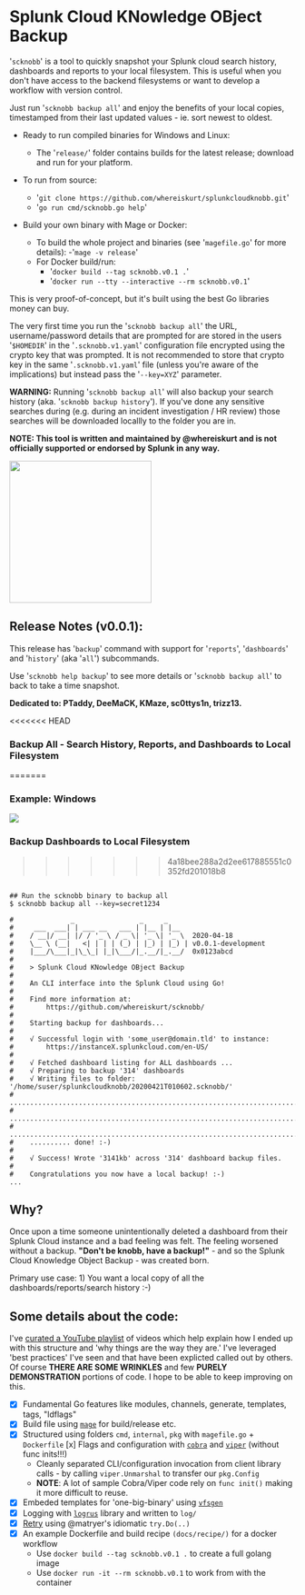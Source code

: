 # **S**plunk **C**loud **KN**owledge **OB**ject **B**ackup

'`scknobb`' is a tool to quickly snapshot your Splunk cloud search history, dashboards and reports to your local filesystem. This is useful when you don't have access to the backend filesystems or want to develop a workflow with version control.

Just run '`scknobb backup all`' and enjoy the benefits of your local copies, timestamped from their last updated values - ie. sort newest to oldest.

- Ready to run compiled binaries for Windows and Linux:
  - The '`release/`' folder contains builds for the latest release; download and run for your platform.
- To run from source:
  - '`git clone https://github.com/whereiskurt/splunkcloudknobb.git`'
  - '`go run cmd/scknobb.go help`'
- Build your own binary with Mage or Docker:

  - To build the whole project and binaries (see '`magefile.go`' for more details):
    -'`mage -v release`'
  - For Docker build/run:
    - '`docker build --tag scknobb.v0.1 .`'
    - '`docker run --tty --interactive --rm scknobb.v0.1`'

This is very proof-of-concept, but it's built using the best Go libraries money can buy.

The very first time you run the '`scknobb backup all`' the URL, username/password details that are prompted for are stored in the users '`$HOMEDIR`' in the '`.scknobb.v1.yaml`' configuration file encrypted using the crypto key that was prompted. It is not recommended to store that crypto key in the same '`.scknobb.v1.yaml`' file (unless you're aware of the implications) but instead pass the '`--key=XYZ`' parameter.

**WARNING:** Running '`scknobb backup all`' will also backup your search history (aka. '`scknobb backup history`'). If you've done any sensitive searches during (e.g. during an incident investigation / HR review) those searches will be downloaded locallly to the folder you are in.

**NOTE: This tool is written and maintained by @whereiskurt and is not officially supported or endorsed by Splunk in any way.**

<img src="https://github.com/whereiskurt/splunkcloudknobb/blob/master/doc/images/kphgopher.png" width="250">

## Release Notes (v0.0.1):

This release has '`backup`' command with support for '`reports`', '`dashboards`' and '`history`' (aka '`all`') subcommands.

Use '`scknobb help backup`' to see more details or '`scknobb backup all`' to back to take a time snapshot.

**Dedicated to: PTaddy, DeeMaCK, KMaze, sc0ttys1n, trizz13.**

<<<<<<< HEAD
### Backup All - Search History, Reports, and Dashboards to Local Filesystem
=======
### Example: Windows
<img src="https://github.com/whereiskurt/splunkcloudknobb/blob/master/doc/images/win.example.help.png" >


### Backup Dashboards to Local Filesystem
>>>>>>> 4a18bee288a2d2ee617885551c0352fd201018b8

```shell

## Run the scknobb binary to backup all
$ scknobb backup all --key=secret1234

#              _                _     _
#     ___  ___| | ___ __   ___ | |__ | |__
#    / __|/ __| |/ / '_ \ / _ \| '_ \| '_ \  2020-04-18
#    \__ \ (__|   <| | | | (_) | |_) | |_) | v0.0.1-development
#    |___/\___|_|\_\_| |_|\___/|_.__/|_.__/  0x0123abcd
#
#    > Splunk Cloud KNowledge OBject Backup
#
#    An CLI interface into the Splunk Cloud using Go!
#
#    Find more information at:
#        https://github.com/whereiskurt/scknobb/
#
#    Starting backup for dashboards...
#
#    √ Successful login with 'some_user@domain.tld' to instance:
#        https://instanceX.splunkcloud.com/en-US/
#
#    √ Fetched dashboard listing for ALL dashboards ...
#    √ Preparing to backup '314' dashboards
#    √ Writing files to folder: '/home/suser/splunkcloudknobb/20200421T010602.scknobb/'
#    ..........................................................................
#    ..........................................................................
#    ..........................................................................
#    .......... done! :-)
#
#    √ Success! Wrote '3141kb' across '314' dashboard backup files.
#
#    Congratulations you now have a local backup! :-)
...

```

## Why?

Once upon a time someone unintentionally deleted a dashboard from their Splunk Cloud instance and a bad feeling was felt. The feeling worsened without a backup. **"Don't be knobb, have a backup!"** - and so the Splunk Cloud Knowledge Object Backup - was created born.

Primary use case: 1) You want a local copy of all the dashboards/reports/search history :-)

## Some details about the code:

I've [curated a YouTube playlist](https://www.youtube.com/playlist?list=PLa1qVAzg1FHthbIaRRbLyA4sNE4PmLmn6) of videos which help explain how I ended up with this structure and 'why things are the way they are.' I've leveraged 'best practices' I've seen and that have been explicted called out by others. Of course **THERE ARE SOME WRINKLES** and few **PURELY DEMONSTRATION** portions of code. I hope to be able to keep improving on this.

- [x] Fundamental Go features like modules, channels, generate, templates, tags, "ldflags"
- [x] Build file using [`mage`](https://github.com/magefile/mage) for build/release etc.
- [x] Structured using folders `cmd`, `internal`, `pkg` with `magefile.go` + `Dockerfile`
      [x] Flags and configuration with [`cobra`](https://github.com/spf13/cobra) and [`viper`](https://github.com/spf13/viper) (without func inits!!!)
  - Cleanly separated CLI/configuration invocation from client library calls - by calling `viper.Unmarshal` to transfer our `pkg.Config`
  - **NOTE**: A lot of sample Cobra/Viper code rely on `func init()` making it more difficult to reuse.
- [x] Embeded templates for 'one-big-binary' using [`vfsgen`](https://github.com/shurcooL/vfsgen)
- [x] Logging with [`logrus`](https://github.com/sirupsen/logrus) library and written to `log/`
- [x] [Retry](https://github.com/matryer/try) using @matryer's idiomatic `try.Do(..)`
- [x] An example Dockerfile and build recipe `(docs/recipe/)` for a docker workflow
  - Use `docker build --tag scknobb.v0.1 .` to create a full golang image
  - Use `docker run -it --rm scknobb.v0.1` to work from with the container
